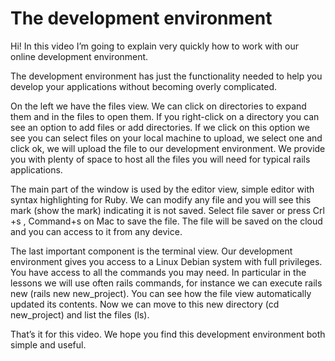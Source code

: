 # The development environment

Hi!
In this video I’m going to explain very quickly how to work with our
online development environment.

The development environment has just the functionality needed to help
you develop your applications without becoming overly complicated.

On the left we have the files view. We can click on directories to
expand them and in the files to open them.
If you right-click on a directory you can see  an option to add files or
add directories. If we click on this option we see you can select files
on your local machine to upload, we select one and click ok, we will
upload the file to our development environment.
We provide you with plenty of space to host all the files you will need
for typical rails applications.

The main part of the window is used by the editor view, simple editor
with syntax highlighting for Ruby.
We can modify any file and you will see this mark (show the mark)
indicating it is not saved. Select file saver or press Crl +s ,
Command+s on Mac to save the file. The file will be saved on the cloud
and you can access to it from any device.

The last important component is the terminal view. Our development
environment gives you access to a Linux Debian system with full
privileges. You have access to all the commands you may need. In
particular in the lessons we will use often rails commands, for instance
we can execute rails new (rails new new_project). You can see how the
file view automatically updated its contents. Now we can move to this
new directory (cd new_project) and list the files (ls).


That’s it for this video. We hope you find this development environment
both simple and useful.
